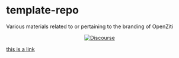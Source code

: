 # template-repo
Various materials related to or pertaining to the branding of OpenZiti

<p align="center">
  
  <a href="https://openziti.discourse.group/">
    <img src="https://img.shields.io/discourse/users?server=https%3A%2F%2Fopenziti.discourse.group" alt="Discourse">
  </a>
  
  [this is a link](https://openziti.org)
  
</p>


